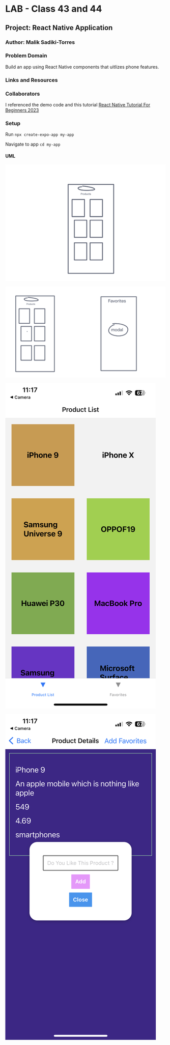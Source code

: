 # LAB - Class 43 and 44

## Project: React Native Application


### Author: Malik Sadiki-Torres

### Problem Domain

Build an app using React Native components that uitlizes phone features.
### Links and Resources

### Collaborators

I referenced the demo code and this tutorial [React Native Tutorial For Beginners 2023](https://www.youtube.com/watch?v=HxWxcTwBjXU&list=PL0JfpSrXxTMyfQ0fWd2VFK6inHsHSNWc9&index=33&ab_channel=SangamMukherjee)

### Setup

Run `npx create-expo-app my-app`

Navigate to app `cd my-app`


#### UML

![UML image](./assets/uml1.png)

![UML image](./assets/uml2.png)

![UML image](./assets/test1.png)

![UML image](./assets/test2.png)



